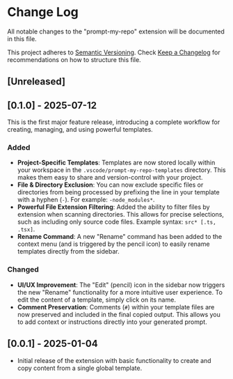 # Change Log

All notable changes to the "prompt-my-repo" extension will be documented in this file.

This project adheres to [Semantic Versioning](https://semver.org/spec/v2.0.0.html). Check [Keep a Changelog](http://keepachangelog.com/) for recommendations on how to structure this file.

## [Unreleased]

## [0.1.0] - 2025-07-12

This is the first major feature release, introducing a complete workflow for creating, managing, and using powerful templates.

### Added

- **Project-Specific Templates**: Templates are now stored locally within your workspace in the `.vscode/prompt-my-repo-templates` directory. This makes them easy to share and version-control with your project.
- **File & Directory Exclusion**: You can now exclude specific files or directories from being processed by prefixing the line in your template with a hyphen (`-`). For example: `-node_modules*`.
- **Powerful File Extension Filtering**: Added the ability to filter files by extension when scanning directories. This allows for precise selections, such as including only source code files. Example syntax: `src* [.ts, .tsx]`.
- **Rename Command**: A new "Rename" command has been added to the context menu (and is triggered by the pencil icon) to easily rename templates directly from the sidebar.

### Changed

- **UI/UX Improvement**: The "Edit" (pencil) icon in the sidebar now triggers the new "Rename" functionality for a more intuitive user experience. To edit the content of a template, simply click on its name.
- **Comment Preservation**: Comments (`#`) within your template files are now preserved and included in the final copied output. This allows you to add context or instructions directly into your generated prompt.

## [0.0.1] - 2025-01-04

- Initial release of the extension with basic functionality to create and copy content from a single global template.